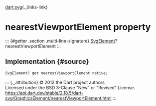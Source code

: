 [dart:svg](../../dart-svg/dart-svg-library){._links-link}

nearestViewportElement property
===============================

::: {#getter .section .multi-line-signature}
[SvgElement](../svgelement-class)? nearestViewportElement
:::

Implementation {#source}
--------------

``` {.language-dart data-language="dart"}
SvgElement? get nearestViewportElement native;
```

::: {._attribution}
© 2012 the Dart project authors\
Licensed under the BSD 3-Clause \"New\" or \"Revised\" License.\
<https://api.dart.dev/stable/2.18.5/dart-svg/GraphicsElement/nearestViewportElement.html>
:::
